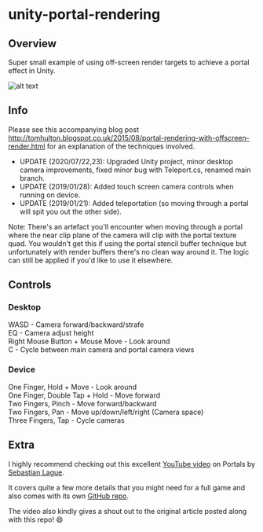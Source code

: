# unity-portal-rendering

## Overview

Super small example of using off-screen render targets to achieve a portal effect in Unity.

![alt text](portals.png)

## Info

Please see this accompanying blog post <http://tomhulton.blogspot.co.uk/2015/08/portal-rendering-with-offscreen-render.html> for an explanation of the techniques involved.

- UPDATE (2020/07/22,23): Upgraded Unity project, minor desktop camera improvements, fixed minor bug with Teleport.cs, renamed main branch.
- UPDATE (2019/01/28): Added touch screen camera controls when running on device.  
- UPDATE (2019/01/21): Added teleportation (so moving through a portal will spit you out the other side).

Note: There's an artefact you'll encounter when moving through a portal where the near clip plane of the camera will clip with the portal texture quad. You wouldn't get this if using the portal stencil buffer technique but unfortunately with render buffers there's no clean way around it. The logic can still be applied if you'd like to use it elsewhere.

## Controls

### Desktop

WASD - Camera forward/backward/strafe  
EQ - Camera adjust height  
Right Mouse Button + Mouse Move - Look around  
C - Cycle between main camera and portal camera views  

### Device

One Finger, Hold + Move - Look around  
One Finger, Double Tap + Hold - Move forward  
Two Fingers, Pinch - Move forward/backward  
Two Fingers, Pan - Move up/down/left/right (Camera space)  
Three Fingers, Tap - Cycle cameras  

## Extra

I highly recommend checking out this excellent [YouTube video](https://youtu.be/cWpFZbjtSQg) on Portals by [Sebastian Lague](https://github.com/SebLague).

It covers quite a few more details that you might need for a full game and also comes with its own [GitHub repo](https://github.com/SebLague/Portals).

The video also kindly gives a shout out to the original article posted along with this repo! 😄
